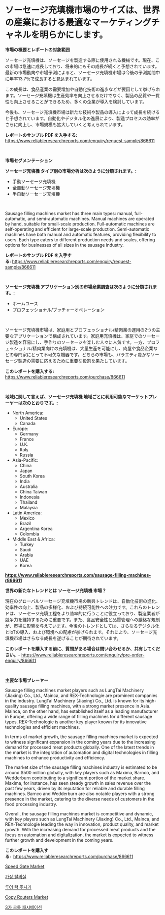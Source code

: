 <p><h1>ソーセージ充填機市場のサイズは、世界の産業における最適なマーケティングチャネルを明らかにします。</h1></p><p><strong>市場の概要とレポートの対象範囲</strong></p>
<p><p>ソーセージ充填機は、ソーセージを製造する際に使用される機械です。現在、この市場は急速に成長しており、将来的にもその成長が続くと予想されています。最新の市場動向や市場予測によると、ソーセージ充填機市場は今後の予測期間中に年率13.7％で成長すると見込まれています。</p><p>この成長は、食品産業の需要増加や自動化技術の進歩などが要因として挙げられます。ソーセージ充填機は生産効率を向上させるだけでなく、製品の品質や一貫性も向上させることができるため、多くの企業が導入を検討しています。</p><p>今後も、ソーセージ充填機市場は新たな技術や製品の導入によって成長を続けると予想されています。自動化やデジタル化の進展により、製造プロセスの効率がさらに向上し、市場規模も拡大していくと考えられています。</p></p>
<p><strong>レポートのサンプル PDF を入手する:</strong> <a href="https://www.reliableresearchreports.com/enquiry/request-sample/866611">https://www.reliableresearchreports.com/enquiry/request-sample/866611</a></p>
<p>&nbsp;</p>
<p><strong>市場セグメンテーション</strong></p>
<p><strong>ソーセージ充填機 タイプ別の市場分析は次のように分類されます。:</strong></p>
<p><ul><li>手動ソーセージ充填機</li><li>全自動ソーセージ充填機</li><li>半自動ソーセージ充填機</li></ul></p>
<p>&nbsp;</p>
<p><p>Sausage filling machines market has three main types: manual, full-automatic, and semi-automatic machines. Manual machines are operated by hand, suitable for small-scale production. Full-automatic machines are self-operating and efficient for large-scale production. Semi-automatic machines have both manual and automatic features, providing flexibility to users. Each type caters to different production needs and scales, offering options for businesses of all sizes in the sausage industry.</p></p>
<p><strong>レポートのサンプル PDF を入手する:</strong>&nbsp;<a href="https://www.reliableresearchreports.com/enquiry/request-sample/866611">https://www.reliableresearchreports.com/enquiry/request-sample/866611</a></p>
<p>&nbsp;</p>
<p><strong> ソーセージ充填機 アプリケーション別の市場産業調査は次のように分類されます。:</strong></p>
<p><ul><li>ホームユース</li><li>プロフェッショナル/ブッチャーオペレーション</li></ul></p>
<p>&nbsp;</p>
<p><p>ソーセージ充填機市場は、家庭用とプロフェッショナル/精肉業の運用の2つの主要なアプリケーションで構成されています。家庭用充填機は、家庭でのソーセージ製造を容易にし、手作りのソーセージを楽しむ人々に人気です。一方、プロフェッショナル/精肉業向けの充填機は、大量生産を可能にし、肉屋や食品企業などの専門家にとって不可欠な機器です。どちらの市場も、バラエティ豊かなソーセージ製造の需要に応えるために重要な役割を果たしています。</p></p>
<p><strong>このレポートを購入する:</strong>&nbsp; <a href="https://www.reliableresearchreports.com/purchase/866611">https://www.reliableresearchreports.com/purchase/866611</a></p>
<p>&nbsp;</p>
<p><strong>地域に関して言えば、ソーセージ充填機 地域ごとに利用可能なマーケットプレーヤーは次のとおりです。:</strong></p>
<p><ul>
    <li>
        North America:
        <ul>
            <li>United States</li>
            <li>Canada</li>
        </ul>
    </li>
    <li>
        Europe:
        <ul>
            <li>Germany</li>
            <li>France</li>
            <li>U.K.</li>
            <li>Italy</li>
            <li>Russia</li>
        </ul>
    </li>
    <li>
        Asia-Pacific:
        <ul>
            <li>China</li>
            <li>Japan</li>
            <li>South Korea</li>
            <li>India</li>
            <li>Australia</li>
            <li>China Taiwan</li>
            <li>Indonesia</li>
            <li>Thailand</li>
            <li>Malaysia</li>
        </ul>
    </li>
    <li>
        Latin America:
        <ul>
            <li>Mexico</li>
            <li>Brazil</li>
            <li>Argentina Korea</li>
            <li>Colombia</li>
        </ul>
    </li>
    <li>
        Middle East & Africa:
        <ul>
            <li>Turkey</li>
            <li>Saudi</li>
            <li>Arabia</li>
            <li>UAE</li>
            <li>Korea</li>
        </ul>
    </li>
    </ul></p>
<p><strong><a href="https://www.reliableresearchreports.com/sausage-filling-machines-r866611">https://www.reliableresearchreports.com/sausage-filling-machines-r866611</a></strong>&nbsp;</p>
<p><strong>世界の新たなトレンドとは ソーセージ充填機 市場？</strong></p>
<p><p>現在のグローバルソーセージ充填機市場の新興トレンドは、自動化技術の進化、効率性の向上、製品の多様化、および持続可能性への注力です。これらのトレンドは、ソーセージ充填工程をより効率的に行うことに役立っており、製造業者が競争力を維持するために重要です。また、食品安全性と品質管理への厳格な規制が、市場に影響を与えています。今後のトレンドとしては、さらなるデジタル化とIoTの導入、および環境への配慮が挙げられます。それにより、ソーセージ充填機市場はさらなる成長を遂げることが期待されています。</p></p>
<p><strong>このレポートを購入する前に、質問がある場合は問い合わせるか、共有してください。</strong>- <a href="https://www.reliableresearchreports.com/enquiry/pre-order-enquiry/866611">https://www.reliableresearchreports.com/enquiry/pre-order-enquiry/866611</a></p>
<p>&nbsp;</p>
<p><strong>主要な市場プレーヤー</strong></p>
<p><p>Sausage filling machines market players such as LungTai Machinery (Jiaxing) Co., Ltd., Mainca, and REX-Technologie are prominent companies in the industry. LungTai Machinery (Jiaxing) Co., Ltd. is known for its high-quality sausage filling machines, with a strong market presence in Asia. Mainca, on the other hand, has established itself as a leading manufacturer in Europe, offering a wide range of filling machines for different sausage types. REX-Technologie is another key player known for its innovative technologies and efficient machines.</p><p>In terms of market growth, the sausage filling machines market is expected to witness significant expansion in the coming years due to the increasing demand for processed meat products globally. One of the latest trends in the market is the integration of automation and digital technologies in filling machines to enhance productivity and efficiency.</p><p>The market size of the sausage filling machines industry is estimated to be around $500 million globally, with key players such as Maxima, Barnco, and Wedderburn contributing to a significant portion of the market share. Maxima, for instance, has seen steady growth in sales revenue over the past few years, driven by its reputation for reliable and durable filling machines. Barnco and Wedderburn are also notable players with a strong presence in the market, catering to the diverse needs of customers in the food processing industry.</p><p>Overall, the sausage filling machines market is competitive and dynamic, with key players such as LungTai Machinery (Jiaxing) Co., Ltd., Mainca, and REX-Technologie leading the way in innovation, product quality, and market growth. With the increasing demand for processed meat products and the focus on automation and digitalization, the market is expected to witness further growth and development in the coming years.</p></p>
<p><strong>このレポートを購入する:</strong>&nbsp;&nbsp;<a href="https://www.reliableresearchreports.com/purchase/866611">https://www.reliableresearchreports.com/purchase/866611</a></p>
<p><p><a href="https://github.com/bobicer/Market-Research-Report-List-2/blob/main/speed-gate-market.md">Speed Gate Market</a></p><p><a href="https://medium.com/@jomosley1999/%EA%B0%80%EC%83%81-%EB%93%9C%EB%A0%88%EC%8B%B1-%EB%A3%B8-%EC%8B%9C%EC%9E%A5%EC%9D%80-%EC%8B%9C%EC%9E%A5-%EC%A0%90%EC%9C%A0%EC%9C%A8-%EA%B7%9C%EB%AA%A8-%EB%B0%8F-2031%EB%85%84%EA%B9%8C%EC%A7%80-%EC%98%88%EC%83%81%EB%90%98%EB%8A%94-%EC%98%88%EC%B8%A1%EC%97%90-%EC%B4%88%EC%A0%90%EC%9D%84-%EB%A7%9E%EC%B6%A5%EB%8B%88%EB%8B%A4-bd2ec22db84d">가상 탈의실</a></p><p><a href="https://github.com/fernandotryO5lson96765/Market-Research-Report-List-1/blob/main/838740830628.md">루어 락 주사기</a></p><p><a href="https://github.com/globismark/Market-Research-Report-List-2/blob/main/copy-routers-market.md">Copy Routers Market</a></p><p><a href="https://medium.com/@dougschmidt26/%ED%8A%B8%EB%A6%AC%EB%B0%9C%EB%A0%8C%ED%8A%B8-%ED%81%AC%EB%A1%AC-%EB%B6%80%EC%8B%9D-%EC%96%B5%EC%A0%9C-%EC%8B%9C%EC%9E%A5-%EA%B7%9C%EB%AA%A8-%EC%97%B0%ED%8F%89%EA%B7%A0-%EC%84%B1%EC%9E%A5%EC%9C%A8-%ED%8A%B8%EB%A0%8C%EB%93%9C-2024-2030-62c9a224791d">3가 크롬 패시베이션</a></p></p>
